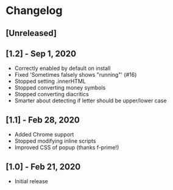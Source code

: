 # Changelog

## [Unreleased]

## [1.2] - Sep 1, 2020
- Correctly enabled by default on install
- Fixed 'Sometimes falsely shows "running"' (#16)
- Stopped setting .innerHTML
- Stopped converting money symbols
- Stopped converting diacritics
- Smarter about detecting if letter should be upper/lower case

## [1.1] - Feb 28, 2020
- Added Chrome support
- Stopped modifying inline scripts
- Improved CSS of popup (thanks f-prime!)

## [1.0] - Feb 21, 2020
- Initial release
